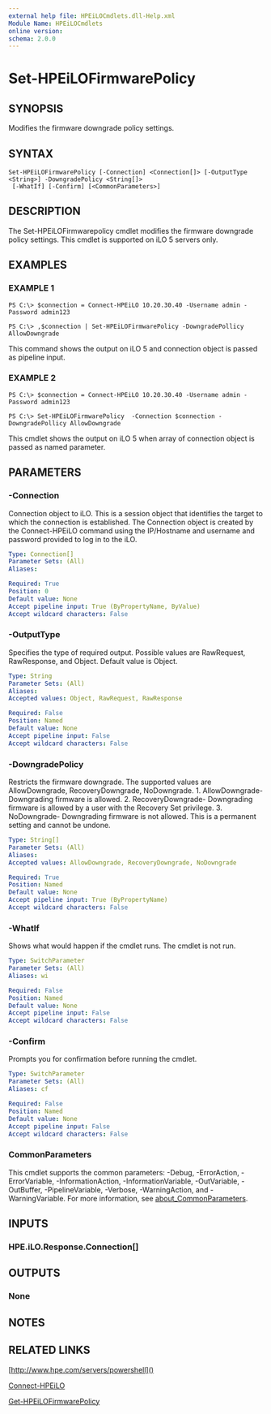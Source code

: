 ```yaml
---
external help file: HPEiLOCmdlets.dll-Help.xml
Module Name: HPEiLOCmdlets
online version:
schema: 2.0.0
---
```


# Set-HPEiLOFirmwarePolicy

## SYNOPSIS
Modifies the firmware downgrade policy settings.

## SYNTAX

```
Set-HPEiLOFirmwarePolicy [-Connection] <Connection[]> [-OutputType <String>] -DowngradePolicy <String[]>
 [-WhatIf] [-Confirm] [<CommonParameters>]
```

## DESCRIPTION
The Set-HPEiLOFirmwarepolicy cmdlet modifies the firmware downgrade policy settings.
This cmdlet is supported on iLO 5 servers only.

## EXAMPLES

### EXAMPLE 1
```
PS C:\> $connection = Connect-HPEiLO 10.20.30.40 -Username admin -Password admin123 

PS C:\> ,$connection | Set-HPEiLOFirmwarePolicy -DowngradePollicy AllowDowngrade
```

This command shows the output on iLO 5 and connection object is passed as pipeline input.

### EXAMPLE 2
```
PS C:\> $connection = Connect-HPEiLO 10.20.30.40 -Username admin -Password admin123 

PS C:\> Set-HPEiLOFirmwarePolicy  -Connection $connection -DowngradePollicy AllowDowngrade
```

This cmdlet shows the output on iLO 5 when array of connection object is passed as named parameter.

## PARAMETERS

### -Connection
Connection object to iLO.
This is a session object that identifies the target to which the connection is established.
The Connection object is created by the Connect-HPEiLO command using the IP/Hostname and username and password provided to log in to the iLO.

```yaml
Type: Connection[]
Parameter Sets: (All)
Aliases:

Required: True
Position: 0
Default value: None
Accept pipeline input: True (ByPropertyName, ByValue)
Accept wildcard characters: False
```

### -OutputType
Specifies the type of required output.
Possible values are RawRequest, RawResponse, and Object.
Default value is Object.

```yaml
Type: String
Parameter Sets: (All)
Aliases:
Accepted values: Object, RawRequest, RawResponse

Required: False
Position: Named
Default value: None
Accept pipeline input: False
Accept wildcard characters: False
```

### -DowngradePolicy
Restricts the firmware downgrade.
The supported values are AllowDowngrade, RecoveryDowngrade, NoDowngrade.
1.
AllowDowngrade- Downgrading firmware is allowed.
2.
RecoveryDowngrade- Downgrading firmware is allowed by a user with the Recovery Set privilege.
3.
NoDowngrade- Downgrading firmware is not allowed.
This is a permanent setting and cannot be undone.

```yaml
Type: String[]
Parameter Sets: (All)
Aliases:
Accepted values: AllowDowngrade, RecoveryDowngrade, NoDowngrade

Required: True
Position: Named
Default value: None
Accept pipeline input: True (ByPropertyName)
Accept wildcard characters: False
```

### -WhatIf
Shows what would happen if the cmdlet runs.
The cmdlet is not run.

```yaml
Type: SwitchParameter
Parameter Sets: (All)
Aliases: wi

Required: False
Position: Named
Default value: None
Accept pipeline input: False
Accept wildcard characters: False
```

### -Confirm
Prompts you for confirmation before running the cmdlet.

```yaml
Type: SwitchParameter
Parameter Sets: (All)
Aliases: cf

Required: False
Position: Named
Default value: None
Accept pipeline input: False
Accept wildcard characters: False
```

### CommonParameters
This cmdlet supports the common parameters: -Debug, -ErrorAction, -ErrorVariable, -InformationAction, -InformationVariable, -OutVariable, -OutBuffer, -PipelineVariable, -Verbose, -WarningAction, and -WarningVariable. For more information, see [about_CommonParameters](http://go.microsoft.com/fwlink/?LinkID=113216).

## INPUTS

### HPE.iLO.Response.Connection[]
## OUTPUTS

### None
## NOTES

## RELATED LINKS

[http://www.hpe.com/servers/powershell]()

[Connect-HPEiLO]()

[Get-HPEiLOFirmwarePolicy]()


